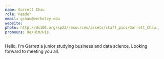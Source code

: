 ```yaml
---
name: Garrett Chau
role: Reader
email: gchau@berkeley.edu
website: 
photo: http://ds100.org/sp23/resources/assets/staff_pics/Garrett_Chau.jpg
pronouns: He/Him/His
---
```

Hello, I'm Garrett a junior studying business and data science. Looking forward to meeting you all.
